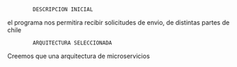             DESCRIPCION INICIAL
el programa nos permitira recibir solicitudes de envio, de distintas partes de chile

            ARQUITECTURA SELECCIONADA
Creemos que una arquitectura de microservicios

